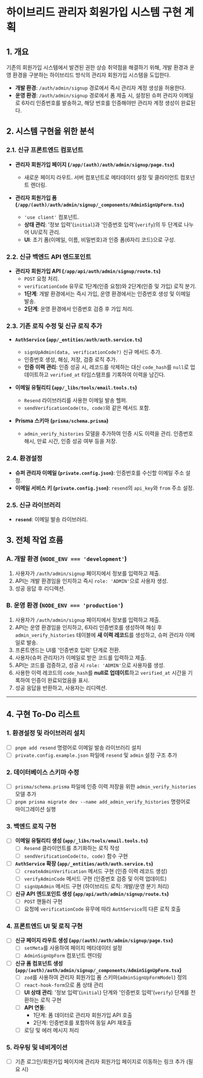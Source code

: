 # 하이브리드 관리자 회원가입 시스템 구현 계획

## 1. 개요

기존의 회원가입 시스템에서 발견된 권한 상승 취약점을 해결하기 위해, 개발 환경과 운영 환경을 구분하는 하이브리드 방식의 관리자 회원가입 시스템을 도입한다.

-   **개발 환경**: `/auth/admin/signup` 경로에서 즉시 관리자 계정 생성을 허용한다.
-   **운영 환경**: `/auth/admin/signup` 경로에서 폼 제출 시, 설정된 슈퍼 관리자 이메일로 6자리 인증번호를 발송하고, 해당 번호를 인증해야만 관리자 계정 생성이 완료된다.

## 2. 시스템 구현을 위한 분석

### 2.1. 신규 프론트엔드 컴포넌트

-   **관리자 회원가입 페이지 (`/app/(auth)/auth/admin/signup/page.tsx`)**
    -   새로운 페이지 라우트. 서버 컴포넌트로 메타데이터 설정 및 클라이언트 컴포넌트 렌더링.

-   **관리자 회원가입 폼 (`/app/(auth)/auth/admin/signup/_components/AdminSignUpForm.tsx`)**
    -   `'use client'` 컴포넌트.
    -   **상태 관리**: '정보 입력'(`initial`)과 '인증번호 입력'(`verify`)의 두 단계로 나누어 UI/로직 관리.
    -   **UI**: 초기 폼(이메일, 이름, 비밀번호)과 인증 폼(6자리 코드)으로 구성.

### 2.2. 신규 백엔드 API 엔드포인트

-   **관리자 회원가입 API (`/app/api/auth/admin/signup/route.ts`)**
    -   `POST` 요청 처리.
    -   `verificationCode` 유무로 1단계(인증 요청)와 2단계(인증 및 가입) 로직 분기.
    -   **1단계**: 개발 환경에서는 즉시 가입, 운영 환경에서는 인증번호 생성 및 이메일 발송.
    -   **2단계**: 운영 환경에서 인증번호 검증 후 가입 처리.

### 2.3. 기존 로직 수정 및 신규 로직 추가

-   **`AuthService` (`app/_entities/auth/auth.service.ts`)**
    -   `signUpAdmin(data, verificationCode?)` 신규 메서드 추가.
    -   인증번호 생성, 해싱, 저장, 검증 로직 추가.
    -   **인증 이력 관리**: 인증 성공 시, 레코드를 삭제하는 대신 `code_hash`를 `null`로 업데이트하고 `verified_at` 타임스탬프를 기록하여 이력을 남긴다.

-   **이메일 유틸리티 (`app/_libs/tools/email.tools.ts`)**
    -   `Resend` 라이브러리를 사용한 이메일 발송 헬퍼.
    -   `sendVerificationCode(to, code)`와 같은 메서드 포함.

-   **Prisma 스키마 (`prisma/schema.prisma`)**
    -   `admin_verify_histories` 모델을 추가하여 인증 시도 이력을 관리. 인증번호 해시, 만료 시간, 인증 성공 여부 등을 저장.

### 2.4. 환경설정

-   **슈퍼 관리자 이메일 (`private.config.json`)**: 인증번호를 수신할 이메일 주소 설정.
-   **이메일 서비스 키 (`private.config.json`)**: `resend`의 `api_key`와 `from` 주소 설정.

### 2.5. 신규 라이브러리

-   **`resend`**: 이메일 발송 라이브러리.

## 3. 전체 작업 흐름

### A. 개발 환경 (`NODE_ENV === 'development'`)

1.  사용자가 `/auth/admin/signup` 페이지에서 정보를 입력하고 제출.
2.  API는 개발 환경임을 인지하고 즉시 `role: 'ADMIN'`으로 사용자 생성.
3.  성공 응답 후 리디렉션.

### B. 운영 환경 (`NODE_ENV === 'production'`)

1.  사용자가 `/auth/admin/signup` 페이지에서 정보를 입력하고 제출.
2.  API는 운영 환경임을 인지하고, 6자리 인증번호를 생성하여 해싱 후 `admin_verify_histories` 테이블에 **새 이력 레코드**를 생성하고, 슈퍼 관리자 이메일로 발송.
3.  프론트엔드는 UI를 '인증번호 입력' 단계로 전환.
4.  사용자(슈퍼 관리자)가 이메일로 받은 코드를 입력하고 제출.
5.  API는 코드를 검증하고, 성공 시 `role: 'ADMIN'`으로 사용자를 생성.
6.  사용한 이력 레코드의 `code_hash`를 **null로 업데이트**하고 `verified_at` 시간을 기록하여 인증이 완료되었음을 표시.
7.  성공 응답을 반환하고, 사용자는 리디렉션.

---

## 4. 구현 To-Do 리스트

### **1. 환경설정 및 라이브러리 설치**
-   [ ] `pnpm add resend` 명령어로 이메일 발송 라이브러리 설치
-   [ ] `private.config.example.json` 파일에 `resend` 및 `admin` 설정 구조 추가

### **2. 데이터베이스 스키마 수정**
-   [ ] `prisma/schema.prisma` 파일에 인증 이력 저장을 위한 `admin_verify_histories` 모델 추가
-   [ ] `pnpm prisma migrate dev --name add_admin_verify_histories` 명령어로 마이그레이션 실행

### **3. 백엔드 로직 구현**
-   [ ] **이메일 유틸리티 생성 (`app/_libs/tools/email.tools.ts`)**
    -   [ ] `Resend` 클라이언트를 초기화하는 로직 작성
    -   [ ] `sendVerificationCode(to, code)` 함수 구현
-   [ ] **`AuthService` 확장 (`app/_entities/auth/auth.service.ts`)**
    -   [ ] `createAdminVerification` 메서드 구현 (인증 이력 레코드 생성)
    -   [ ] `verifyAdminCode` 메서드 구현 (인증번호 검증 및 이력 업데이트)
    -   [ ] `signUpAdmin` 메서드 구현 (하이브리드 로직: 개발/운영 분기 처리)
-   [ ] **신규 API 엔드포인트 생성 (`app/api/auth/admin/signup/route.ts`)**
    -   [ ] `POST` 핸들러 구현
    -   [ ] 요청에 `verificationCode` 유무에 따라 `AuthService`의 다른 로직 호출

### **4. 프론트엔드 UI 및 로직 구현**
-   [ ] **신규 페이지 라우트 생성 (`app/(auth)/auth/admin/signup/page.tsx`)**
    -   [ ] `setMeta`를 사용하여 페이지 메타데이터 설정
    -   [ ] `AdminSignUpForm` 컴포넌트 렌더링
-   [ ] **신규 폼 컴포넌트 생성 (`app/(auth)/auth/admin/signup/_components/AdminSignUpForm.tsx`)**
    -   [ ] `zod`를 사용하여 관리자 회원가입 폼 스키마(`adminSignUpFormModel`) 정의
    -   [ ] `react-hook-form`으로 폼 상태 관리
    -   [ ] **UI 상태 관리**: '정보 입력'(`initial`) 단계와 '인증번호 입력'(`verify`) 단계를 전환하는 로직 구현
    -   [ ] **API 연동**:
        -   1단계: 폼 데이터로 관리자 회원가입 API 호출
        -   2단계: 인증번호를 포함하여 동일 API 재호출
    -   [ ] 로딩 및 에러 메시지 처리

### **5. 라우팅 및 네비게이션**
-   [ ] 기존 로그인/회원가입 페이지에 관리자 회원가입 페이지로 이동하는 링크 추가 (필요 시)